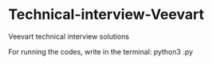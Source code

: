 # Technical-interview-Veevart
Veevart technical interview solutions

For running the codes, write in the terminal: python3 <filename>.py
